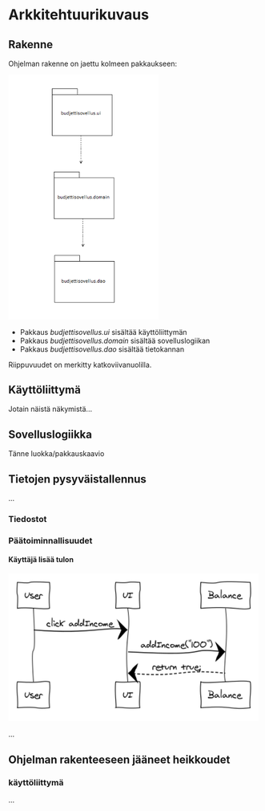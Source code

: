 # Arkkitehtuurikuvaus

## Rakenne

Ohjelman rakenne on jaettu kolmeen pakkaukseen:

<img src="https://github.com/jjkolari/ot-harjoitustyo/blob/master/dokumentointi/nakymat/pakkaukset.png" width="300">

* Pakkaus *budjettisovellus.ui* sisältää käyttöliittymän
* Pakkaus *budjettisovellus.domain* sisältää sovelluslogiikan
* Pakkaus *budjettisovellus.dao* sisältää tietokannan

Riippuvuudet on merkitty katkoviivanuolilla.

## Käyttöliittymä



Jotain näistä näkymistä...

## Sovelluslogiikka

Tänne luokka/pakkauskaavio

## Tietojen pysyväistallennus

...

### Tiedostot


### Päätoiminnallisuudet

#### Käyttäjä lisää tulon

<img src="https://raw.githubusercontent.com/jjkolari/ot-harjoitustyo/master/dokumentointi/addIncome.png" width="500">

...

## Ohjelman rakenteeseen jääneet heikkoudet

### käyttöliittymä

...

